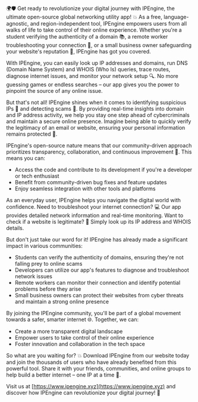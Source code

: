 🌍🛡️ Get ready to revolutionize your digital journey with IPEngine, the ultimate open-source global networking utility app! 💥 As a free, language-agnostic, and region-independent tool, IPEngine empowers users from all walks of life to take control of their online experience. Whether you're a student verifying the authenticity of a domain 📚, a remote worker troubleshooting your connection 🔧, or a small business owner safeguarding your website's reputation 💼, IPEngine has got you covered.

With IPEngine, you can easily look up IP addresses and domains, run DNS (Domain Name System) and WHOIS (Who Is) queries, trace routes, diagnose internet issues, and monitor your network setup 🔍. No more guessing games or endless searches – our app gives you the power to pinpoint the source of any online issue.

But that's not all! IPEngine shines when it comes to identifying suspicious IPs 🚨 and detecting scams 💸. By providing real-time insights into domain and IP address activity, we help you stay one step ahead of cybercriminals and maintain a secure online presence. Imagine being able to quickly verify the legitimacy of an email or website, ensuring your personal information remains protected 💯.

IPEngine's open-source nature means that our community-driven approach prioritizes transparency, collaboration, and continuous improvement 🌈. This means you can:

* Access the code and contribute to its development if you're a developer or tech enthusiast
* Benefit from community-driven bug fixes and feature updates
* Enjoy seamless integration with other tools and platforms

As an everyday user, IPEngine helps you navigate the digital world with confidence. Need to troubleshoot your internet connection? 💻 Our app provides detailed network information and real-time monitoring. Want to check if a website is legitimate? 🔎 Simply look up its IP address and WHOIS details.

But don't just take our word for it! IPEngine has already made a significant impact in various communities:

* Students can verify the authenticity of domains, ensuring they're not falling prey to online scams
* Developers can utilize our app's features to diagnose and troubleshoot network issues
* Remote workers can monitor their connection and identify potential problems before they arise
* Small business owners can protect their websites from cyber threats and maintain a strong online presence

By joining the IPEngine community, you'll be part of a global movement towards a safer, smarter internet 🌐. Together, we can:

* Create a more transparent digital landscape
* Empower users to take control of their online experience
* Foster innovation and collaboration in the tech space

So what are you waiting for? 💥 Download IPEngine from our website today and join the thousands of users who have already benefited from this powerful tool. Share it with your friends, communities, and online groups to help build a better internet – one IP at a time 🚀.

Visit us at [https://www.ipengine.xyz](https://www.ipengine.xyz) and discover how IPEngine can revolutionize your digital journey! 💪